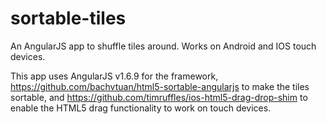 # sortable-tiles
An AngularJS app to shuffle tiles around. Works on Android and IOS touch devices.

This app uses AngularJS v1.6.9 for the framework, https://github.com/bachvtuan/html5-sortable-angularjs to make the tiles sortable, and https://github.com/timruffles/ios-html5-drag-drop-shim to enable the HTML5 drag functionality to work on touch devices.
